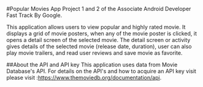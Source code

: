 #Popular Movies App Project 1 and 2 of the Associate Android Developer Fast Track
By  Google.

This application allows users to view popular and highly rated movie. It displays a grid of movie posters, when any of the movie poster is clicked, it opens a detail screen of the selected movie. The detail screen or activity gives details of the selected movie (release date, duration), user can also  play movie trailers, and read user reviews and save movie as favorite.

##About the API and API key
This application uses data from  Movie Database's API. For details on the API's and how to acquire an API key visit please visit :https://www.themoviedb.org/documentation/api.
